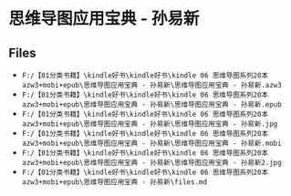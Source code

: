 # 思维导图应用宝典 - 孙易新

## Files

- `F:/【01分类书籍】\kindle好书\kindle好书\kindle 06 思维导图系列20本 azw3+mobi+epub\思维导图应用宝典 - 孙易新\思维导图应用宝典 - 孙易新.azw3`
- `F:/【01分类书籍】\kindle好书\kindle好书\kindle 06 思维导图系列20本 azw3+mobi+epub\思维导图应用宝典 - 孙易新\思维导图应用宝典 - 孙易新.epub`
- `F:/【01分类书籍】\kindle好书\kindle好书\kindle 06 思维导图系列20本 azw3+mobi+epub\思维导图应用宝典 - 孙易新\思维导图应用宝典 - 孙易新.jpg`
- `F:/【01分类书籍】\kindle好书\kindle好书\kindle 06 思维导图系列20本 azw3+mobi+epub\思维导图应用宝典 - 孙易新\思维导图应用宝典 - 孙易新.mobi`
- `F:/【01分类书籍】\kindle好书\kindle好书\kindle 06 思维导图系列20本 azw3+mobi+epub\思维导图应用宝典 - 孙易新\思维导图应用宝典 - 孙易新2.jpg`
- `F:/【01分类书籍】\kindle好书\kindle好书\kindle 06 思维导图系列20本 azw3+mobi+epub\思维导图应用宝典 - 孙易新\files.md`
